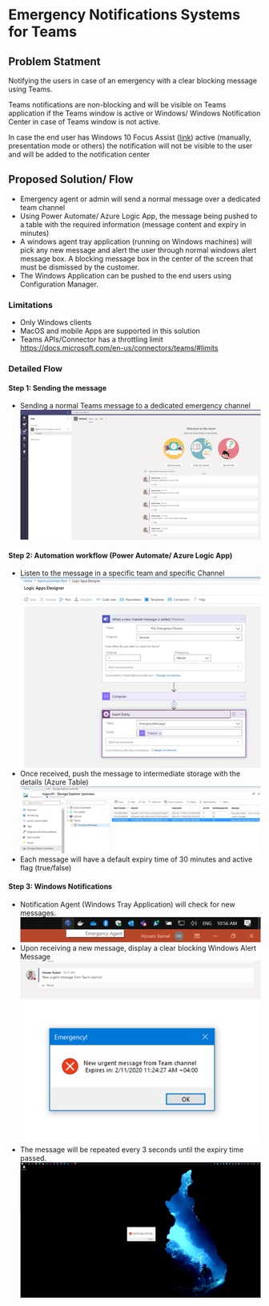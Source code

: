 # Emergency Notifications Systems for Teams

## Problem Statment
Notifying the users in case of an emergency with a clear blocking message using Teams.

Teams notifications are non-blocking and will be visible on Teams application if the Teams window is active or Windows/ Windows Notification Center in case of Teams window is not active.

In case the end user has Windows 10 Focus Assist ([link](https://support.microsoft.com/en-us/help/4026996/windows-10-turn-focus-assist-on-or-off)) active (manually, presentation mode or others) the notification will not be visible to the user and will be added to the notification center


## Proposed Solution/ Flow
- Emergency agent or admin will send a normal message over a dedicated team channel
- Using Power Automate/ Azure Logic App, the message being pushed to a table with the required information (message content and expiry in minutes)
- A windows agent tray application (running on Windows machines) will pick any new message and alert the user through normal windows alert message box. A blocking message box in the center of the screen that must be dismissed by the customer.
- The Windows Application can be pushed to the end users using Configuration Manager.

### Limitations 
- Only Windows clients 
- MacOS and mobile Apps are supported in this solution
- Teams APIs/Connector has a throttling limit https://docs.microsoft.com/en-us/connectors/teams/#limits

### Detailed Flow
#### Step 1: Sending the message
- Sending a normal Teams message to a dedicated emergency channel
![Single Team Message](images/Teams-Message.png)
#### Step 2: Automation workflow (Power Automate/ Azure Logic App)
- Listen to the message in a specific team and specific Channel
![Logic App](images/LogicApp.png)
- Once received, push the message to intermediate storage with the details (Azure Table)
![Storage Table](images/storage-table.png)
- Each message will have a default expiry time of 30 minutes and active flag (true/false)
#### Step 3: Windows Notifications
- Notification Agent (Windows Tray Application) will check for new messages.
![Notification Agent](images/notification-agent-Windows.png)
- Upon receiving a new message, display a clear blocking Windows Alert Message
![Single Alert Message](images/Single-Team-Message.png)
![Alert Window](images/emergency-alert.png)
- The message will be repeated every 3 seconds until the expiry time passed.
![Desktop](images/Full-desktop.png)


